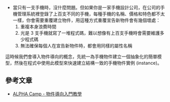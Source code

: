- 當只有一支手機時，沒什麼問題。但如果你是一家手機設計公司，在公司的手機管理系統裡登錄了上百支不同的手機，每種手機的名稱、價格和特色都不太一樣，你會需要重覆建立物件，用這種方式重覆宣告新物件會有幾個壞處：
  1. 重複本身浪費時間
  2. 光是 3 支手機就寫了一堆程式碼，難以想像有上百支手機時會需要維護多少程式碼
  3. 無法確保每個人在宣告新物件時，都會用同樣的屬性名稱

這時候我們會導入物件導向的概念，先統一為手機物件建立一個抽象化的簡單模型，然後在程式中使用此模型來快速建立結構一致的手機物件實例 (instance)。


## 參考文章
- [ALPHA Camp - 物件導向入門教學](https://javascript.alphacamp.co/object-oriented.html)